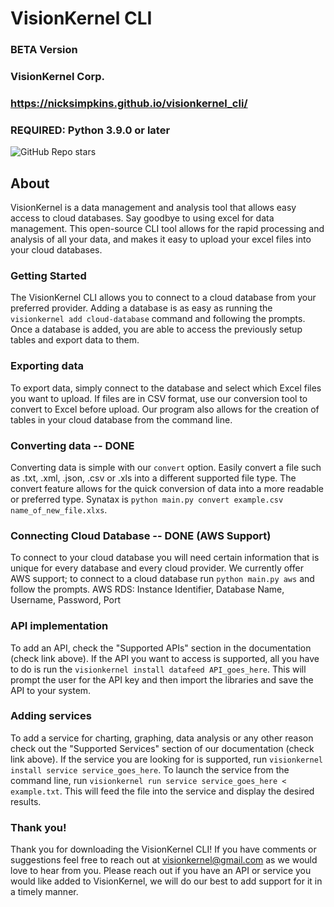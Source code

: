 # VisionKernel CLI
### BETA Version
### VisionKernel Corp.
### https://nicksimpkins.github.io/visionkernel_cli/

### REQUIRED: Python 3.9.0 or later

![GitHub Repo stars](https://img.shields.io/github/stars/nicksimpkins/visionkernel_cli)


## About

VisionKernel is a data management and analysis tool that allows easy access to cloud databases. Say goodbye to using excel for data management. This open-source CLI tool allows for the rapid processing and analysis of all your data, and makes it easy to upload your excel files into your cloud databases.

### Getting Started

The VisionKernel CLI allows you to connect to a cloud database from your preferred provider. Adding a database is as easy as running the `visionkernel add cloud-database` command and following the prompts. Once a database is added, you are able to access the previously setup tables and export data to them.


### Exporting data

To export data, simply connect to the database and select which Excel files you want to upload. If files are in CSV format, use our conversion tool to convert to Excel before upload. Our program also allows for the creation of tables in your cloud database from the command line.

### Converting data -- DONE

Converting data is simple with our `convert` option. Easily convert a file such as .txt, .xml, .json, .csv or .xls into a different supported file type. The convert feature allows for the quick conversion of data into a more readable or preferred type. Synatax is `python main.py convert example.csv name_of_new_file.xlxs`.

### Connecting Cloud Database -- DONE (AWS Support)

To connect to your cloud database you will need certain information that is unique for every database and every cloud provider. We currently offer AWS support; to connect to a cloud database run `python main.py aws` and follow the prompts.
AWS RDS: Instance Identifier, Database Name, Username, Password, Port


### API implementation

To add an API, check the "Supported APIs" section in the documentation (check link above). If the API you want to access is supported, all you have to do is run the `visionkernel install datafeed API_goes_here`. This will prompt the user for the API key and then import the libraries and save the API to your system.

### Adding services

To add a service for charting, graphing, data analysis or any other reason check out the "Supported Services" section of our documentation (check link above). If the service you are looking for is supported, run `visionkernel install service service_goes_here`. To launch the service from the command line, run `visionkernel run service service_goes_here < example.txt`. This will feed the file into the service and display the desired results.  

### Thank you!

Thank you for downloading the VisionKernel CLI! If you have comments or suggestions feel free to reach out at visionkernel@gmail.com as we would love to hear from you. Please reach out if you have an API or service you would like added to VisionKernel, we will do our best to add support for it in a timely manner.

